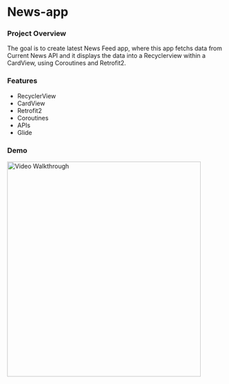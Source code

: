 # News-app
### Project Overview
The goal is to create latest News Feed app, where this app fetchs data from Current News API and it displays the data into a Recyclerview within a CardView, using Coroutines and Retrofit2. </br>

### Features
* RecyclerView
* CardView
* Retrofit2
* Coroutines
* APIs
* Glide

### Demo
<img src='https://j.gifs.com/MZ2n0Q.gif' title='Video Walkthrough' width='450px' height='500px' alt='Video Walkthrough' />

